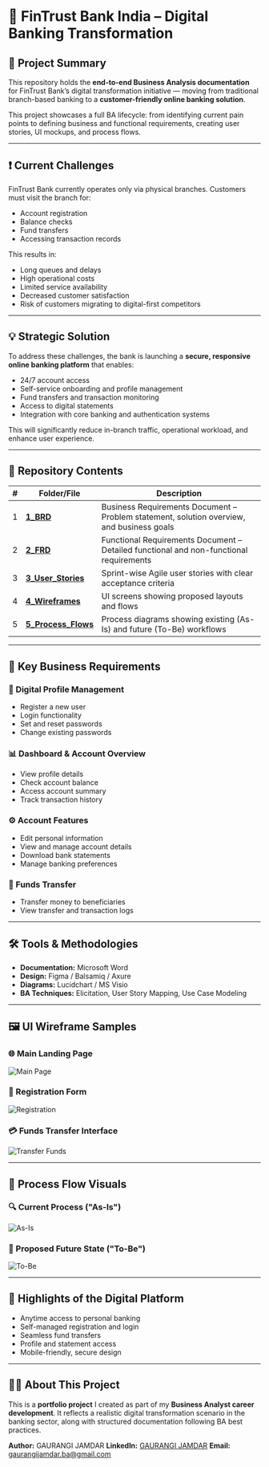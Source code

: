 # 🏦 FinTrust Bank India – Digital Banking Transformation

## 📌 Project Summary
This repository holds the **end-to-end Business Analysis documentation** for FinTrust Bank’s digital transformation initiative — moving from traditional branch-based banking to a **customer-friendly online banking solution**.

This project showcases a full BA lifecycle: from identifying current pain points to defining business and functional requirements, creating user stories, UI mockups, and process flows.

---

## ❗ Current Challenges
FinTrust Bank currently operates only via physical branches. Customers must visit the branch for:

- Account registration  
- Balance checks  
- Fund transfers  
- Accessing transaction records  

This results in:
- Long queues and delays  
- High operational costs  
- Limited service availability  
- Decreased customer satisfaction  
- Risk of customers migrating to digital-first competitors  

---

## 💡 Strategic Solution
To address these challenges, the bank is launching a **secure, responsive online banking platform** that enables:

- 24/7 account access  
- Self-service onboarding and profile management  
- Fund transfers and transaction monitoring  
- Access to digital statements  
- Integration with core banking and authentication systems  

This will significantly reduce in-branch traffic, operational workload, and enhance user experience.

---

## 📂 Repository Contents

| # | Folder/File | Description |
|---|-------------|-------------|
| 1 | [**1_BRD**](1_BRD/) | Business Requirements Document – Problem statement, solution overview, and business goals |
| 2 | [**2_FRD**](2_FRD/) | Functional Requirements Document – Detailed functional and non-functional requirements |
| 3 | [**3_User_Stories**](3_User_Stories/) | Sprint-wise Agile user stories with clear acceptance criteria |
| 4 | [**4_Wireframes**](4_Wireframes/) | UI screens showing proposed layouts and flows |
| 5 | [**5_Process_Flows**](5_Process_Flows/) | Process diagrams showing existing (As-Is) and future (To-Be) workflows |

---

## 🧾 Key Business Requirements

### 🔐 Digital Profile Management
- Register a new user  
- Login functionality  
- Set and reset passwords  
- Change existing passwords  

### 📊 Dashboard & Account Overview
- View profile details  
- Check account balance  
- Access account summary  
- Track transaction history  

### ⚙️ Account Features
- Edit personal information  
- View and manage account details  
- Download bank statements  
- Manage banking preferences  

### 💸 Funds Transfer
- Transfer money to beneficiaries  
- View transfer and transaction logs  

---

## 🛠 Tools & Methodologies

- **Documentation:** Microsoft Word  
- **Design:** Figma / Balsamiq / Axure  
- **Diagrams:** Lucidchart / MS Visio  
- **BA Techniques:** Elicitation, User Story Mapping, Use Case Modeling  

---

## 🖼️ UI Wireframe Samples

### 🌐 Main Landing Page  
![Main Page](4_Wireframes/Wireframe_1%20(Main%20Page).png)

### 👥 Registration Form  
![Registration](4_Wireframes/Wireframe_3%20(Registration).png)

### 💳 Funds Transfer Interface  
![Transfer Funds](4_Wireframes/Wireframe_9%20(Transfer%20Funds).png)

---

## 🔄 Process Flow Visuals

### 🔍 Current Process ("As-Is")  
![As-Is](5_Process_Flows/As-Is%20Process%20Flow.png)

### 🚀 Proposed Future State ("To-Be")  
![To-Be](5_Process_Flows/To-Be%20Process%20Flow.png)

---

## 🔑 Highlights of the Digital Platform

- Anytime access to personal banking  
- Self-managed registration and login  
- Seamless fund transfers  
- Profile and statement access  
- Mobile-friendly, secure design  

---

## 👩‍💼 About This Project
This is a **portfolio project** I created as part of my **Business Analyst career development**. It reflects a realistic digital transformation scenario in the banking sector, along with structured documentation following BA best practices.

**Author:** GAURANGI JAMDAR 
**LinkedIn:** [GAURANGI JAMDAR](https://www.linkedin.com/in/gaurangi-jamdar-538b4b379) 
**Email:** gaurangijamdar.ba@gmail.com
